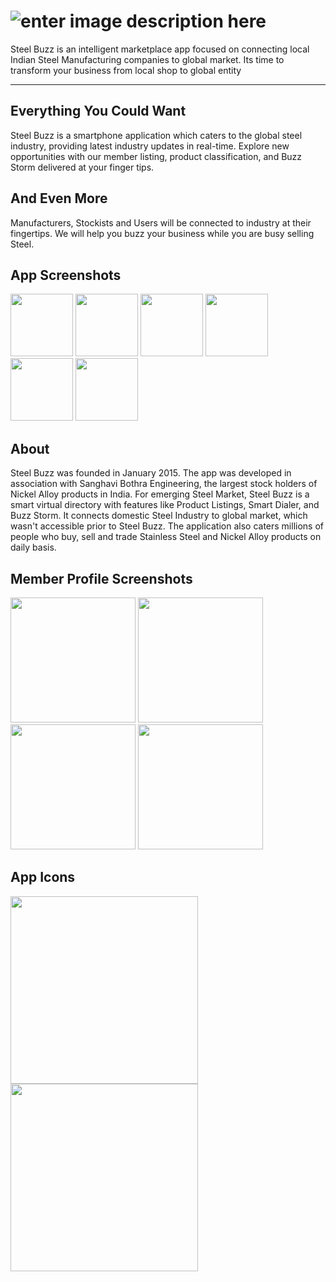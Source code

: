 ![enter image description here](http://i.imgur.com/R7D39Tf.png "Steel Buzz")
===================
Steel Buzz is an intelligent marketplace app focused on connecting local Indian Steel Manufacturing companies to global
market. Its time to transform your business from local shop to global entity

----------


Everything You Could Want
-------------
Steel Buzz is a smartphone application which caters to the global steel industry, providing latest industry updates in real-time. Explore new opportunities with our member listing, product classification, and Buzz Storm delivered at your finger tips.


And Even More
-------------
Manufacturers, Stockists and Users will be connected to industry at their fingertips. We will help you buzz your business while you are busy selling Steel.


App Screenshots
-------------
<p float="left">
  <img src="http://i.imgur.com/xn5ApHN.png" width="100" />
  <img src="http://i.imgur.com/7ed4ruc.png" width="100" /> 
  <img src="http://i.imgur.com/cCLyTid.png" width="100" /> 
  <img src="http://i.imgur.com/gYMRdY1.png" width="100" /> 
  <img src="http://i.imgur.com/prWiJvW.png" width="100" />                                                  
  <img src="http://i.imgur.com/NF2zT91.jpg" width="100" />
</p>

About
-------------
Steel Buzz was founded in January 2015. The app was developed in association with Sanghavi Bothra Engineering, the largest stock holders of Nickel Alloy products in India. For emerging Steel Market, Steel Buzz is a smart virtual directory with features like Product Listings, Smart Dialer, and Buzz Storm. It connects domestic Steel Industry to global market, which wasn't accessible prior to Steel Buzz. The application also caters millions of people who buy, sell and trade Stainless Steel and Nickel Alloy products on daily basis.

Member Profile Screenshots
-------------
<p float="left">
  <img src="http://i.imgur.com/sjgntKB.png" width="200" />
  <img src="http://i.imgur.com/avoIbLU.jpg" width="200" />
  <img src="http://i.imgur.com/RwQqhrT.jpg" width="200" /> 
  <img src="http://i.imgur.com/qQZIpLJ.jpg" width="200" /> 
  </p>

App Icons 
-------------
<p float="left">
  <img src="http://i.imgur.com/4oTvZtD.png" width="300" />
  <img src="http://i.imgur.com/ktbtT52.png" width="300" />
   </p>
